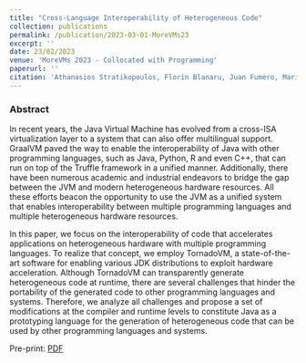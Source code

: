 ```yaml
---
title: "Cross-Language Interoperability of Heterogeneous Code"
collection: publications
permalink: /publication/2023-03-01-MoreVMs23
excerpt: ''
date: 23/02/2023
venue: 'MoreVMs 2023 - Collocated with Programming'
paperurl: ''
citation: 'Athanasios Stratikopoulos, Florin Blanaru, Juan Fumero, Maria Xekalaki, Orion Papadakis, Christos Kotselidis. MoreVMs 2023' 
---
```


### Abstract

In recent years, the Java Virtual Machine has evolved from a cross-ISA virtualization layer to a system that can also offer multilingual support.
GraalVM paved the way to enable the interoperability of Java with other programming languages, such as Java, Python, R and even C++, that can run on top of the Truffle framework in a unified manner.
Additionally, there have been numerous academic and industrial endeavors to bridge the gap between the JVM and modern heterogeneous hardware resources.
All these efforts beacon the opportunity to use the JVM as a unified system that enables interoperability between multiple programming languages and multiple heterogeneous hardware resources. 

In this paper, we focus on the interoperability of code that accelerates applications on heterogeneous hardware with multiple programming languages.
To realize that concept, we employ TornadoVM, a state-of-the-art software for enabling various JDK distributions to exploit hardware acceleration.
Although TornadoVM can transparently generate heterogeneous code at runtime, there are several challenges that hinder the portability of the generated code to other programming languages and systems.
Therefore, we analyze all challenges and propose a set of modifications at the compiler and runtime levels to constitute Java as a prototyping language for the generation of heterogeneous code that can be used by other programming languages and systems. 


Pre-print: [PDF](https://github.com/jjfumero/jjfumero.github.io/raw/master/files/papers/2023/moreVMs2023.pdf)
